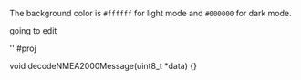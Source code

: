 The background color is `#ffffff` for light mode and `#000000` for dark mode.

going to edit

''
#proj

void decodeNMEA2000Message(uint8_t *data) {}

